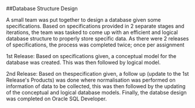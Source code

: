 ##Database Structure Design 

A small team was put together to design a database given some specifications. Based on specifications provided in 2 separate stages and iterations, the team was tasked to come up with an efficient and logical database structure to properly store specific data. As there were 2 releases of specifications, the process was completed twice; once per assignment

1st Release:
Based on specifications given, a conceptual model for the database was created. This was then followed by logical model.

2nd Release:
Based on thespecification given, a follow up (update to the 1st Release's Products) was done where normalisation was performed on information of data to be collected, this was then followed by the updating of the conceptual and logical database models. Finally, the databse design was completed on Oracle SQL Developer.
